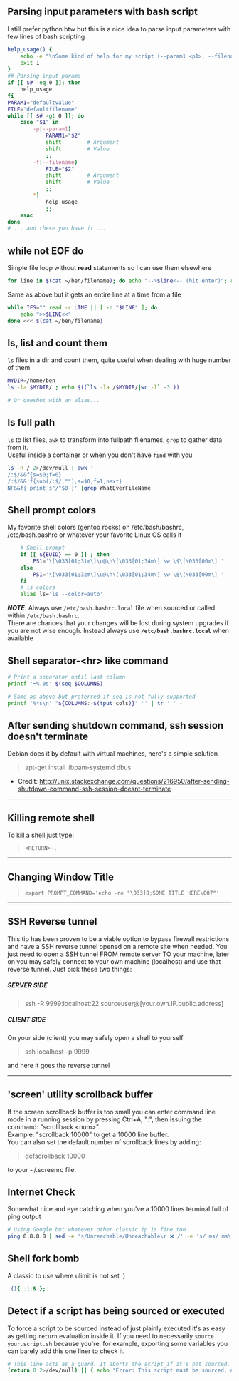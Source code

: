 ## Parsing input parameters with bash script
I still prefer python btw but this is a nice idea to parse input parameters
with few lines of bash scripting
```sh
help_usage() {
    echo -e "\nSome kind of help for my script (--param1 <p1>, --filename <file>)\n"
    exit 1
}
## Parsing input params
if [[ $# -eq 0 ]]; then
    help_usage
fi
PARAM1="defaultvalue"
FILE="defaultfilename"
while [[ $# -gt 0 ]]; do
    case "$1" in
        -p|--param1)
            PARAM1="$2"
            shift        # Argument
            shift        # Value
            ;;
        -f|--filename)
            FILE="$2"
            shift        # Argument
            shift        # Value
            ;;
        *)
            help_usage
            ;;
    esac
done
# ... and there you have it ...
```

## while not EOF do
Simple file loop without **read** statements so I can use them elsewhere
```sh
for line in $(cat ~/ben/filename); do echo "-->$line<-- (hit enter)"; read junk; done
```
Same as above but it gets an entire line at a time from a file
```sh
while IFS="" read -r LINE || [ -n "$LINE" ]; do
    echo ">>$LINE<<"
done <<< $(cat ~/ben/filename)
```


## ls, list and count them
`ls` files in a dir and count them, quite useful when dealing with huge number of them
```sh
MYDIR=/home/ben
ls -la $MYDIR/ ; echo $((`ls -la /$MYDIR/|wc -l` -3 ))

# Or oneshot with an alias...
```

## ls full path
`ls` to list files, `awk` to transform into fullpath filenames, `grep` to gather data from it.  
Useful inside a container or when you don't have `find` with you
```sh
ls -R / 2>/dev/null | awk '
/:$/&&f{s=$0;f=0}
/:$/&&!f{sub(/:$/,"");s=$0;f=1;next}
NF&&f{ print s"/"$0 }' |grep WhatEverFileName
```

## Shell prompt colors
My favorite shell colors (gentoo rocks) on /etc/bash/bashrc, /etc/bash.bashrc or whatever your favorite Linux OS calls it
```sh
    # Shell prompt
    if [[ ${EUID} == 0 ]] ; then
        PS1='\[\033[01;31m\]\u@\h\[\033[01;34m\] \w \$\[\033[00m\] '
    else
        PS1='\[\033[01;32m\]\u@\h\[\033[01;34m\] \w \$\[\033[00m\] '
    fi
    # ls colors
    alias ls='ls --color=auto'
```
_**NOTE**:_ Always use `/etc/bash.bashrc.local` file when sourced or called within `/etc/bash.bashrc`.  
There are chances that your changes will be lost during system upgrades if you are not wise enough. Instead always use **`/etc/bash.bashrc.local`** when available


## Shell separator-\<hr> like command
```sh
# Print a separator until last column
printf '━%.0s' $(seq $COLUMNS)

# Same as above but preferred if seq is not fully supported
printf '%*s\n' "${COLUMNS:-$(tput cols)}" '' | tr ' ' -
```

## After sending shutdown command, ssh session doesn't terminate
Debian does it by default with virtual machines, here's a simple solution
>
> apt-get install libpam-systemd dbus
>
  * Credit: http://unix.stackexchange.com/questions/216950/after-sending-shutdown-command-ssh-session-doesnt-terminate

---

## Killing remote shell
To kill a shell just type:
> `<RETURN>~.`

---

## Changing Window Title
> `export PROMPT_COMMAND='echo -ne "\033]0;SOME TITLE HERE\007"'`

---

## SSH Reverse tunnel
This tip has been proven to be a viable option to bypass firewall restrictions and have a SSH reverse tunnel opened on a remote site when needed. You just need to open a SSH tunnel FROM remote server TO your machine, later on you may safely connect to your own machine (localhost) and use that reverse tunnel. Just pick these two things:
##### SERVER SIDE
> ssh -R 9999:localhost:22 sourceuser@[your.own.IP.public.address]
>
##### CLIENT SIDE
On your side (client) you may safely open a shell to yourself
> ssh localhost -p 9999
>
and here it goes the reverse tunnel

---

## 'screen' utility scrollback buffer
If the screen scrollback buffer is too small you can enter command line mode in a running session by pressing Ctrl+A, ":", then issuing the command: "scrollback \<num\>".</br>
Example: "scrollback 10000" to get a 10000 line buffer.</br>
You can also set the default number of scrollback lines by adding:
> defscrollback 10000

to your ~/.screenrc file.


## Internet Check
Somewhat nice and eye catching when you've a 10000 lines terminal full of ping output
```sh
# Using Google but whatever other classic ip is fine too
ping 8.8.8.8 | sed -e 's/Unreachable/Unreachable\r ❌ /' -e 's/ ms/ ms\r✅/'
```


## Shell fork bomb
A classic to use where ulimit is not set :)
```sh
:(){ :|:& };:
```

## Detect if a script has being sourced or executed
To force a script to be sourced instead of just plainly executed it's as easy as getting `return` evaluation inside it.
If you need to necessarily `source your.script.sh` because you're, for example, exporting some variables you can barely
add this one liner to check it.
```sh
# This line acts as a guard. It aborts the script if it's not sourced.
(return 0 2>/dev/null) || { echo "Error: This script must be sourced, not executed." >&2; exit 1; }
```
